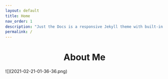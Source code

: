 ```yaml
---
layout: default
title: Home
nav_order: 1
description: "Just the Docs is a responsive Jekyll theme with built-in search that is easily customizable and hosted on GitHub Pages."
permalink: /
---
```



<center> <h1> About Me </h1> </center>
![](2021-02-21-01-36-36.png)
